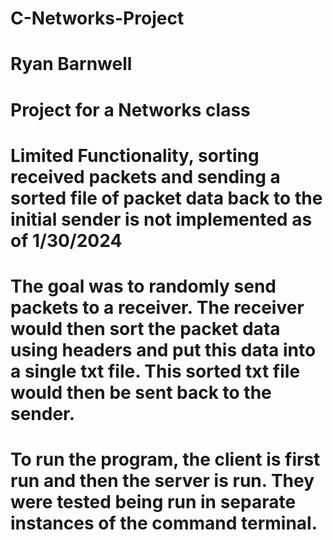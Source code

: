 # C-Networks-Project
# Ryan Barnwell
# Project for a Networks class
# Limited Functionality, sorting received packets and sending a sorted file of packet data back to the initial sender is not implemented as of 1/30/2024
# The goal was to randomly send packets to a receiver. The receiver would then sort the packet data using headers and put this data into a single txt file.  This sorted txt file would then be sent back to the sender.
# To run the program, the client is first run and then the server is run.  They were tested being run in separate instances of the command terminal.
